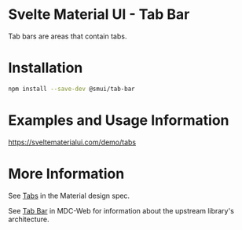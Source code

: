 # Svelte Material UI - Tab Bar

Tab bars are areas that contain tabs.

# Installation

```sh
npm install --save-dev @smui/tab-bar
```

# Examples and Usage Information

https://sveltematerialui.com/demo/tabs

# More Information

See [Tabs](https://material.io/components/tabs) in the Material design spec.

See [Tab Bar](https://github.com/material-components/material-components-web/tree/v13.0.0/packages/mdc-tab-bar) in MDC-Web for information about the upstream library's architecture.
